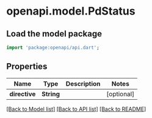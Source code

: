 # openapi.model.PdStatus

## Load the model package

```dart
import 'package:openapi/api.dart';
```

## Properties

| Name          | Type       | Description | Notes      |
| ------------- | ---------- | ----------- | ---------- |
| **directive** | **String** |             | [optional] |

[[Back to Model list]](../README.md#documentation-for-models) [[Back to API list]](../README.md#documentation-for-api-endpoints) [[Back to README]](../README.md)
